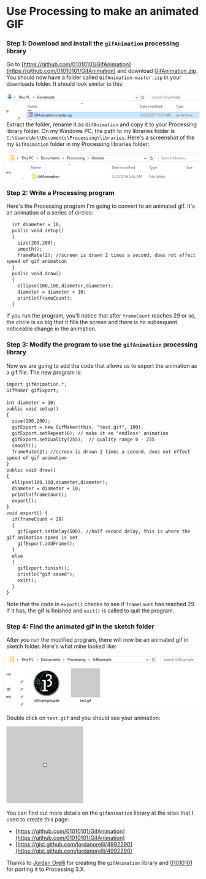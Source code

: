 # Use Processing to make an animated GIF
### Step 1: Download and install the `gifAnimation` processing library
Go to [https://github.com/01010101/GifAnimation](https://github.com/01010101/GifAnimation) and download [GifAnimation.zip](https://github.com/01010101/GifAnimation/archive/master.zip). You should now have a folder called `GifAnimation-master.zip` in your downloads folder. It should look similar to this:    

![](GifAnimation1.PNG)    
Extract the folder, rename it as `GifAnimation` and copy it to your Processing library folder. On my Windows PC, the path to my libraries folder is `C:\Users\Art\Documents\Processing\libraries`. Here's a screenshot of the my `GifAnimation` folder in my Processing libraries folder:   

![](GifAnimation2.PNG)   

### Step 2: Write a Processing program
Here's the Processing program I'm going to convert to an animated gif. It's an animation of a series of circles:   

```Processing
  int diameter = 10;
  public void setup()
  {
    size(200,200);
    smooth();
    frameRate(2); //screen is drawn 2 times a second, does not effect speed of gif animation
  }
  public void draw()
  {
    ellipse(100,100,diameter,diameter);
    diameter = diameter + 10;
    println(frameCount);
  }
  ```
  
If you run the program, you'll notice that after `frameCount` reaches 29 or so, the circle is so big that it fills the screen and there is no subsequent noticeable change in the animation.
### Step 3: Modify the program to use the `gifAnimation` processing library
Now we are going to add the code that allows us to export the animation as a gif file. The new program is:   

```Processing
import gifAnimation.*;
GifMaker gifExport;

int diameter = 10;
public void setup()
{
  size(200,200);
  gifExport = new GifMaker(this, "test.gif", 100);
  gifExport.setRepeat(0); // make it an "endless" animation
  gifExport.setQuality(255);  // quality range 0 - 255
  smooth();
  frameRate(2); //screen is drawn 2 times a second, does not effect speed of gif animation
}
public void draw()
{
  ellipse(100,100,diameter,diameter);
  diameter = diameter + 10;
  println(frameCount);
  export();
}
void export() {
  if(frameCount < 29) 
  {
    gifExport.setDelay(500); //half second delay, this is where the gif animation speed is set
    gifExport.addFrame();
  } 
  else 
  {
    gifExport.finish();
    println("gif saved");
    exit();
  }
}
  ```
  
Note that the code in `export()` checks to see if `frameCount` has reached 29. If it has, the gif is finished and `exit()` is called to quit the program. 
### Step 4: Find the animated gif in the sketch folder
After you run the modified program, there will now be an animated gif in sketch folder. Here's what mine looked like:   

![](GifAnimation3.PNG)   

Double click on `test.gif` and you should see your animation:   

![](test.gif)    

You can find out more details on the `gifAnimation` library at the sites that I used to create this page: 
- [https://github.com/01010101/GifAnimation](https://github.com/01010101/GifAnimation)
- [https://gist.github.com/jordanorelli/4992290](https://gist.github.com/jordanorelli/4992290)

Thanks to [Jordan Orelli](https://github.com/jordanorelli) for creating the `gifAnimation` library and [01010101](https://github.com/01010101) for porting it to Processing 3.X.

